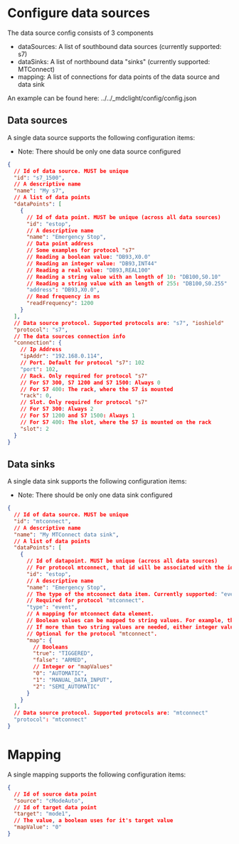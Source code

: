 # Configure data sources

The data source config consists of 3 components

- dataSources: A list of southbound data sources (currently supported: s7)
- dataSinks: A list of northbound data "sinks" (currently supported: MTConnect)
- mapping: A list of connections for data points of the data source and data sink

An example can be found here: ../../\_mdclight/config/config.json

## Data sources

A single data source supports the following configuration items:

- Note: There should be only one data source configured

```json
{
  // Id of data source. MUST be unique
  "id": "s7_1500",
  // A descriptive name
  "name": "My s7",
  // A list of data points
  "dataPoints": [
    {
      // Id of data point. MUST be unique (across all data sources)
      "id": "estop",
      // A descriptive name
      "name": "Emergency Stop",
      // Data point address
      // Some examples for protocol "s7"
      // Reading a boolean value: "DB93,X0.0"
      // Reading an integer value: "DB93,INT44"
      // Reading a real value: "DB93,REAL100"
      // Reading a string value with an length of 10: "DB100,S0.10"
      // Reading a string value with an length of 255: "DB100,S0.255"
      "address": "DB93,X0.0",
      // Read frequency in ms
      "readFrequency": 1200
    }
  ],
  // Data source protocol. Supported protocols are: "s7", "ioshield"
  "protocol": "s7",
  // The data sources connection info
  "connection": {
    // Ip Address
    "ipAddr": "192.168.0.114",
    // Port. Default for protocol "s7": 102
    "port": 102,
    // Rack. Only required for protocol "s7"
    // For S7 300, S7 1200 and S7 1500: Always 0
    // For S7 400: The rack, where the S7 is mounted
    "rack": 0,
    // Slot. Only required for protocol "s7"
    // For S7 300: Always 2
    // For S7 1200 and S7 1500: Always 1
    // For S7 400: The slot, where the S7 is mounted on the rack
    "slot": 2
  }
}
```

## Data sinks

A single data sink supports the following configuration items:

- Note: There should be only one data sink configured

```json
{
  // Id of data source. MUST be unique
  "id": "mtconnect",
  // A descriptive name
  "name": "My MTConnect data sink",
  // A list of data points
  "dataPoints": [
    {
      // Id of datapoint. MUST be unique (across all data sources)
      // For protocol mtconnect, that id will be associated with the id of an data item
      "id": "estop",
      // A descriptive name
      "name": "Emergency Stop",
      // The type of the mtcoonect data item. Currently supported: "event".
      // Required for protocol "mtconnect".
      "type": "event",
      // A mapping for mtconnect data element.
      // Boolean values can be mapped to string values. For example, the emergency stop could be mapped to the corresponding mtconnect value "TIGGERED" or "ARMED".
      // If more than two string values are needed, either integer values can be used or the values can be set by separate boolean values by setting "mapValues" must be set in the mapping. If more than one boolean value is "true", then the lowest active value is used.
      // Optional for the protocol "mtconnect".
      "map": {
        // Booleans
        "true": "TIGGERED",
        "false": "ARMED",
        // Integer or "mapValues"
        "0": "AUTOMATIC",
        "1": "MANUAL_DATA_INPUT",
        "2": "SEMI_AUTOMATIC"
      }
    }
  ],
  // Data source protocol. Supported protocols are: "mtconnect"
  "protocol": "mtconnect"
}
```

# Mapping

A single mapping supports the following configuration items:

```json
{
  // Id of source data point
  "source": "cModeAuto",
  // Id of target data point
  "target": "mode1",
  // The value, a boolean uses for it's target value
  "mapValue": "0"
}
```
